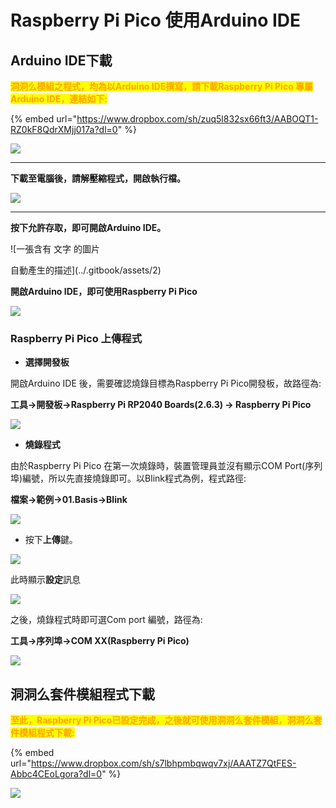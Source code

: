 # Raspberry Pi Pico 使用Arduino IDE

## Arduino IDE下載 <a href="#_toc124882497" id="_toc124882497"></a>

<mark style="color:orange;background-color:yellow;">**洞洞么模組之程式，均為以Arduino IDE撰寫，請下載Raspberry Pi Pico 專屬 Arduino IDE，連結如下:**</mark>

{% embed url="https://www.dropbox.com/sh/zuq5l832sx66ft3/AABOQT1-RZ0kF8QdrXMjj017a?dl=0" %}

![](<../.gitbook/assets/0 (2)>)

****

**下載至電腦後，請解壓縮程式，開啟執行檔。**

![](<../.gitbook/assets/1 (4)>)

****

**按下允許存取，即可開啟Arduino IDE。**

![一張含有 文字 的圖片

自動產生的描述](../.gitbook/assets/2)

**開啟Arduino IDE，即可使用Raspberry Pi Pico**

![](../.gitbook/assets/3)

### Raspberry Pi Pico 上傳程式 <a href="#_hlk124512920" id="_hlk124512920"></a>

* **選擇開發板**

開啟Arduino IDE 後，需要確認燒錄目標為Raspberry Pi Pico開發板，故路徑為:

**工具->開發板->Raspberry Pi RP2040 Boards(2.6.3) -> Raspberry Pi Pico**

![](../.gitbook/assets/4)



* **燒錄程式**

由於Raspberry Pi Pico 在第一次燒錄時，裝置管理員並沒有顯示COM Port(序列埠)編號，所以先直接燒錄即可。以Blink程式為例，程式路徑:

**檔案->範例->01.Basis->Blink**

![](../.gitbook/assets/5)



* 按下**上傳**鍵。

![](../.gitbook/assets/6)

此時顯示**設定**訊息

![](../.gitbook/assets/7)

之後，燒錄程式時即可選Com port 編號，路徑為:

**工具->序列埠->COM XX(Raspberry Pi Pico)**

![](../.gitbook/assets/8)





## 洞洞么套件模組程式下載

<mark style="color:orange;background-color:yellow;">**至此，Raspberry Pi Pico已設定完成，之後就可使用洞洞么套件模組，洞洞么套件模組程式下載:**</mark>

{% embed url="https://www.dropbox.com/sh/s7lbhpmbqwqv7xj/AAATZ7QtFES-Abbc4CEoLgora?dl=0" %}

![](../.gitbook/assets/9)
